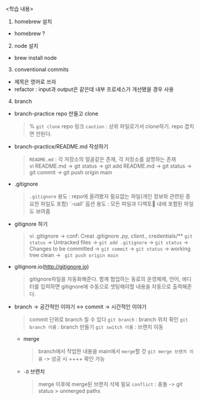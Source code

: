 <학습 내용>
1. homebrew 설치
- homebrew ?


2.  node 설치
- brew install node


3. conventional commits
- 제목은 영어로 쓰자
- refactor : input과 output은 같은데 내부 프로세스가 개선됐을 경우 사용


4. branch
- branch-practice repo 만들고 clone
  > % `git clone` repo 링크
  > `caution` : 상위 파일로가서 clone하기. repo 겹치면 안된다.

- branch-practice/README.md 작성하기
  > `README.md` : 각 저장소의 얼굴같은 존재, 각 저장소를 설명하는 존재  
  > vi README.md -> git status -> git add README.md -> git status -> git commit -> git push origin main

- .gitignore
  > `.gitignore` 용도 :  repo에 올려봤자 필요없는 파일(개인 정보와 관련된 중요한 파일도 포함) 
  > `-uall' 옵션 용도 : 모든 파일과 디렉토 내에 포함된 파일도 보여줌

- gitignore 하기
  > vi .gitignore -> conf: Creat .gitignore *.py, client.*, credentials/**
  > `git status` -> Untracked files -> `git add .gitignore` -> `git status` -> Changes to be committed -> `git commit` -> `git status` -> working tree clean -> ` git push origin main`

- gitignore.io(http://gitignore.io)
  > gitignore파일을 자동화해준다.
  > 함께 협업하는 동료의 운영체제, 언어, 에디터를 입력하면 gitignore에 수동으로 셋팅해야할 내용을 자동으로 출력해준다.

- branch 
         → 공간적인 이야기 ↔ commit → 시간적인 이야기
  > commit 단위로 branch 칠 수 있다
  > `git branch` : branch 위치 확인
  > `git branch 이름` : branch 만들기
  > `git switch 이름` : 브랜치 이동
  
  - merge
    > branch에서 작업한 내용을 main에서 `merge`할 것
    > `git merge 브랜치 이름` -> 성공 시 ++++ 확인 가능
  - `-D` 브랜치
    > merge 이후에 merge된 브랜치 삭제 필요
    > `conflict` : 충돌 
      -> git status > unmerged paths
